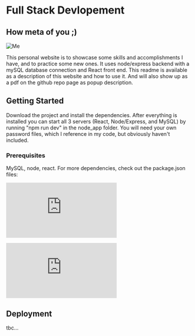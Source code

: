 # Full Stack Devlopement
## How meta of you ;)

![Me](https://avatars2.githubusercontent.com/u/23371802?s=460&v=4)

This personal website is to showcase some skills and accomplishments I have, and to practice some new ones.
It uses node/express backend with a mySQL database connection and React front end. This readme is available as a description of this website and how to use it. And will also show up as a pdf on the github repo page as popup description.

## Getting Started

Download the project and install the dependencies. After everything is installed you can start all 3 servers (React, Node/Express, and MySQL) by running "npm run dev" in the node_app folder. You will need your own password files, which I reference in my code, but obviously haven't included.

### Prerequisites

MySQL, node, react. For more dependencies, check out the package.json files:

![Node package.json](https://github.com/zen-gineer/server-client-playground/blob/master/node_app/package.json)

![React (client) package.json](https://github.com/zen-gineer/server-client-playground/blob/master/node_app/client/package.json)



## Deployment

tbc...


